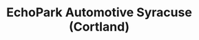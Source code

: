 ---
title: "EchoPark Automotive Syracuse (Cortland)"
url: /cortland/echopark-automotive-syracuse-cortland/
shop: Autohaus
---